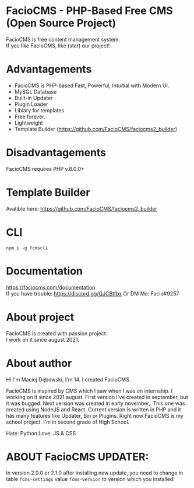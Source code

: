 # FacioCMS - PHP-Based Free CMS (Open Source Project)

FacioCMS is free content management system. \
If you like FacioCMS, like (star) our project!

# Advantagements
+ FacioCMS is PHP-based  Fast, Powerful, Intuitial with Modern UI. 
+ MySQL Database
+ Built-in Updater
+ Plugin Loader
+ Liblary for templates
+ Free forever.
+ Lightweight
+ Template Builder (https://github.com/FacioCMS/faciocms2_builder)

# Disadvantagements
FacioCMS requires PHP v.8.0.0+

# Template Builder
Avatible here: https://github.com/FacioCMS/faciocms2_builder

# CLI
`npm i -g fcmscli`

# Documentation 
https://faciocms.com/documentation \
If you have trouble: https://discord.gg/QJCBtfbx
Or DM Me: Facio#9257

# About project
FacioCMS is created with passion project. \
I work on it since august 2021. 

# About author
Hi I'm Maciej Dębowski, I'm 14. I created FacioCMS.

FacioCMS is inspired by CMS which I saw when I was on internship.
I working on it since 2021 august.
First version I've created in september, but it was bugged.
Next version was created in early november,. This one was created using NodeJS and React.
Current version is written in PHP and it has many features like Updater, Bin or Plugins.
Right now FacioCMS is my school project. I'm in second grade of High School.

Hate: Python
Love: JS & CSS

# ABOUT FacioCMS UPDATER:
In version 2.0.0 or 2.1.0 after installing new update, you need to change in table `fcms-settings` value `fcms-version` to version which you installed!
